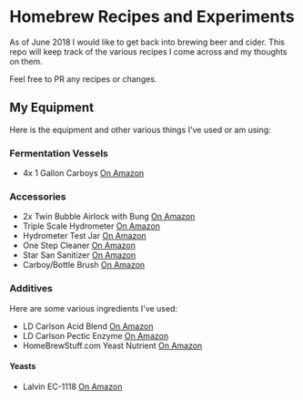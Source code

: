 # Homebrew Recipes and Experiments
As of June 2018 I would like to get back into brewing beer and cider. This repo will keep track of the various recipes I come across and my thoughts on them.

Feel free to PR any recipes or changes.

## My Equipment
Here is the equipment and other various things I've used or am using:

### Fermentation Vessels
- 4x 1 Gallon Carboys [On Amazon](https://www.amazon.com/gp/product/B00D23OO90)

### Accessories
- 2x Twin Bubble Airlock with Bung [On Amazon](https://www.amazon.com/gp/product/B00A6TRKO4)
- Triple Scale Hydrometer [On Amazon](https://www.amazon.com/gp/product/B000E60U6Y)
- Hydrometer Test Jar [On Amazon](https://www.amazon.com/gp/product/B00KN2AP6Y)
- One Step Cleaner [On Amazon](https://www.amazon.com/gp/product/B0064O7VYY)
- Star San Sanitizer [On Amazon](https://www.amazon.com/gp/product/B01467UGN8)
- Carboy/Bottle Brush [On Amazon](https://www.amazon.com/gp/product/B01M05ND24)

### Additives
Here are some various ingredients I've used:
- LD Carlson Acid Blend [On Amazon](https://www.amazon.com/gp/product/B013S2BAHI)
- LD Carlson Pectic Enzyme [On Amazon](https://www.amazon.com/gp/product/B0064GZPWM)
- HomeBrewStuff.com Yeast Nutrient [On Amazon](https://www.amazon.com/gp/product/B0064H0MM4)

#### Yeasts
- Lalvin EC-1118 [On Amazon](https://www.amazon.com/gp/product/B002LQBSIO)
